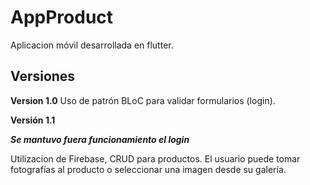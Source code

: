 # AppProduct

Aplicacion móvil desarrollada en flutter.

## Versiones

**Version 1.0**
Uso de patrón BLoC para validar formularios (login).

**Versión 1.1**

***Se mantuvo fuera funcionamiento el login***

Utilizacion de Firebase, CRUD para productos. El usuario puede tomar fotografías al producto o seleccionar una imagen desde su galería.
